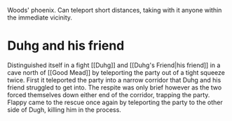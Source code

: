 Woods' phoenix. Can teleport short distances, taking with it anyone within the immediate vicinity.

# Duhg and his friend
Distinguished itself in a fight [[Duhg]] and [[Duhg's Friend|his friend]] in a cave north of [[Good Mead]] by teleporting the party out of a tight squeeze twice. First it teleported the party into a narrow corridor that Duhg and his friend struggled to get into. The respite was only brief however as the two forced themselves down either end of the corridor, trapping the party. Flappy came to the rescue once again by teleporting the party to the other side of Dugh, killing him in the process.

